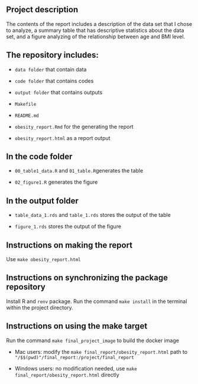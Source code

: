 
## Project description

The contents of the report includes a description of the data set that I chose to analyze, a summary table that has descriptive statistics about the data set, and a figure analyzing of the relationship between age and BMI level.

## The repository includes:

  - `data folder` that contain data
  
  - `code folder` that contains codes
  
  - `output folder` that contains outputs
  
  - `Makefile`
  
  - `README.md`
  
  - `obesity_report.Rmd` for the generating the report
  
  - `obesity_report.html` as a report output

## In the code folder

  - `00_table1_data.R` and `01_table.R`generates the table
  
  - `02_figure1.R` generates the figure

## In the output folder

  - `table_data_1.rds` and `table_1.rds` stores the output of the table
  
  - `figure_1.rds` stores the output of the figure
  
## Instructions on making the report

Use `make obesity_report.html`

## Instructions on synchronizing the package repository

Install R and `renv` package. 
Run the command `make install` in the terminal within the project directory.

## Instructions on using the make target

Run the command `make final_project_image` to build the docker image

  - Mac users: modify the `make final_report/obesity_report.html` path to
  `"/$$(pwd)"/final_report:/project/final_report`

  - Windows users: no modification needed, use `make final_report/obesity_report.html` directly
